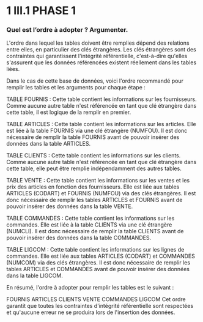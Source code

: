 # 1 III.1 PHASE 1
### Quel est l’ordre à adopter ? Argumenter.

L'ordre dans lequel les tables doivent être remplies dépend des relations entre elles, en particulier des clés étrangères. Les clés étrangères sont des contraintes qui garantissent l'intégrité référentielle, c'est-à-dire qu'elles s'assurent que les données référencées existent réellement dans les tables liées.

Dans le cas de cette base de données, voici l'ordre recommandé pour remplir les tables et les arguments pour chaque étape :

TABLE FOURNIS : Cette table contient les informations sur les fournisseurs. Comme aucune autre table n'est référencée en tant que clé étrangère dans cette table, il est logique de la remplir en premier.

TABLE ARTICLES : Cette table contient les informations sur les articles. Elle est liée à la table FOURNIS via une clé étrangère (NUMFOU). Il est donc nécessaire de remplir la table FOURNIS avant de pouvoir insérer des données dans la table ARTICLES.

TABLE CLIENTS : Cette table contient les informations sur les clients. Comme aucune autre table n'est référencée en tant que clé étrangère dans cette table, elle peut être remplie indépendamment des autres tables.

TABLE VENTE : Cette table contient les informations sur les ventes et les prix des articles en fonction des fournisseurs. Elle est liée aux tables ARTICLES (CODART) et FOURNIS (NUMFOU) via des clés étrangères. Il est donc nécessaire de remplir les tables ARTICLES et FOURNIS avant de pouvoir insérer des données dans la table VENTE.

TABLE COMMANDES : Cette table contient les informations sur les commandes. Elle est liée à la table CLIENTS via une clé étrangère (NUMCLI). Il est donc nécessaire de remplir la table CLIENTS avant de pouvoir insérer des données dans la table COMMANDES.

TABLE LIGCOM : Cette table contient les informations sur les lignes de commandes. Elle est liée aux tables ARTICLES (CODART) et COMMANDES (NUMCOM) via des clés étrangères. Il est donc nécessaire de remplir les tables ARTICLES et COMMANDES avant de pouvoir insérer des données dans la table LIGCOM.

En résumé, l'ordre à adopter pour remplir les tables est le suivant :

FOURNIS
ARTICLES
CLIENTS
VENTE
COMMANDES
LIGCOM
Cet ordre garantit que toutes les contraintes d'intégrité référentielle sont respectées et qu'aucune erreur ne se produira lors de l'insertion des données.